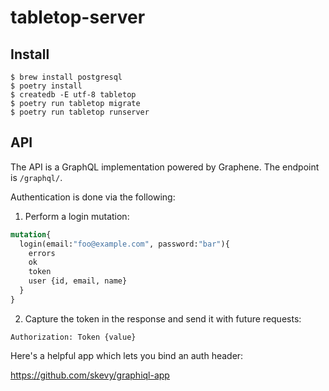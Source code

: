 # tabletop-server


## Install

```shell
$ brew install postgresql
$ poetry install
$ createdb -E utf-8 tabletop
$ poetry run tabletop migrate
$ poetry run tabletop runserver
```

## API

The API is a GraphQL implementation powered by Graphene. The endpoint is ``/graphql/``.

Authentication is done via the following:

1. Perform a login mutation:

```graphql
mutation{
  login(email:"foo@example.com", password:"bar"){
    errors
    ok
    token
    user {id, email, name}
  }
}
```

2. Capture the token in the response and send it with future requests:

```http
Authorization: Token {value}
```

Here's a helpful app which lets you bind an auth header:

https://github.com/skevy/graphiql-app
